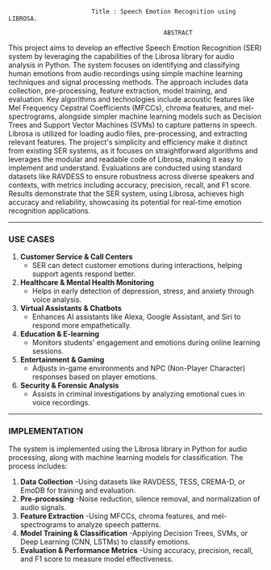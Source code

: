 
                           Title : Speech Emotion Recognition using LIBROSA.

                                               ABSTRACT
This project aims to develop an effective Speech Emotion Recognition (SER) system
by leveraging the capabilities of the Librosa library for audio analysis in Python. The
system focuses on identifying and classifying human emotions from audio recordings
using simple machine learning techniques and signal processing methods. The
approach includes data collection, pre-processing, feature extraction, model training,
and evaluation. Key algorithms and technologies include acoustic features like Mel
Frequency Cepstral Coefficients (MFCCs), chroma features, and mel-spectrograms,
alongside simpler machine learning models such as Decision Trees and Support Vector
Machines (SVMs) to capture patterns in speech. Librosa is utilized for loading audio
files, pre-processing, and extracting relevant features. The project's simplicity and
efficiency make it distinct from existing SER systems, as it focuses on straightforward
algorithms and leverages the modular and readable code of Librosa, making it  easy
to implement and understand. Evaluations are conducted using standard datasets like
RAVDESS to ensure robustness across diverse speakers and contexts, with metrics
including accuracy, precision, recall, and F1 score. Results demonstrate that the SER
system, using Librosa, achieves high accuracy and reliability, showcasing its potential
for real-time emotion recognition applications.



----------------------

   ###  USE CASES
1. **Customer Service & Call Centers**  
   - SER can detect customer emotions during interactions, helping support agents respond better.  
2. **Healthcare & Mental Health Monitoring** 
   - Helps in early detection of depression, stress, and anxiety through voice analysis.  
3. **Virtual Assistants & Chatbots**  
   - Enhances AI assistants like Alexa, Google Assistant, and Siri to respond more empathetically.  
4. **Education & E-learning**  
   - Monitors students' engagement and emotions during online learning sessions.  
5. **Entertainment & Gaming**  
   - Adjusts in-game environments and NPC (Non-Player Character) responses based on player emotions.  
6. **Security & Forensic Analysis**
   - Assists in criminal investigations by analyzing emotional cues in voice recordings.

-----------------------------

### IMPLEMENTATION
The system is implemented using the Librosa library in Python for audio processing, along with machine learning models for classification. The process includes:

1. **Data Collection**
   -Using datasets like RAVDESS, TESS, CREMA-D, or EmoDB for training and evaluation.
2. **Pre-processing**
   -Noise reduction, silence removal, and normalization of audio signals.
3. **Feature Extraction**
   -Using MFCCs, chroma features, and mel-spectrograms to analyze speech patterns.
4. **Model Training & Classification**
   -Applying Decision Trees, SVMs, or Deep Learning (CNN, LSTMs) to classify emotions.
5. **Evaluation & Performance Metrics**
   -Using accuracy, precision, recall, and F1 score to measure model effectiveness.





  


